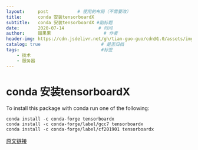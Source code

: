 ```yaml
---
layout:     post           # 使用的布局（不需要改）
title:      conda 安装tensorboardX
subtitle:   conda 安装tensorboardX #副标题
date:       2020-07-14             # 时间
author:     甜果果                    # 作者
header-img: https://cdn.jsdelivr.net/gh/tian-guo-guo/cdn@1.0/assets/img/post-bg-debug.png    #背景图片
catalog: true                       # 是否归档
tags:                               #标签
    - 技术
    - 服务器 
---
```


# conda 安装tensorboardX

To install this package with conda run one of the following:

```
conda install -c conda-forge tensorboardx 
conda install -c conda-forge/label/gcc7 tensorboardx 
conda install -c conda-forge/label/cf201901 tensorboardx 
```



[原文链接](https://blog.csdn.net/y1556368418/article/details/89177720)